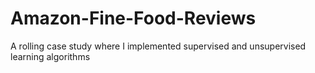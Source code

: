 # Amazon-Fine-Food-Reviews
A rolling case study where I implemented supervised and unsupervised learning algorithms
